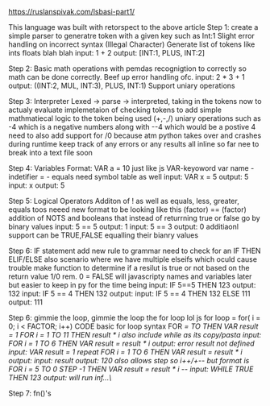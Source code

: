 https://ruslanspivak.com/lsbasi-part1/

This language was built with retorspect to the above article
Step 1: create a simple parser to generatre token with a given key such as Int:1
		Slight error handling on incorrect syntax (Illegal Character)
		Generate list of tokens like ints floats blah blah
		input: 1 + 2
		output: [INT:1, PLUS, INT:2]

Step 2: Basic math operations with pemdas recognigtion to correctly so math can be
		done correctly.
	 	Beef up error handling ofc.
		input: 2 * 3 + 1
		output: ((INT:2, MUL, INT:3), PLUS, INT:1)
		Support uniary operations

Step 3: Interpreter
		Lexed -> parse -> interpreted, taking in the tokens now to actualy evaluate
		implemetaion of checking tokens to add simple mathmatiecal logic to the token being used (+,-,/)
		uniary operations such as -4 which is a negative numbers along with --4 which would be a postive 4
		need to also add support for /0 because atm python takes over and crashes
		during runtime keep track of any errors or any results
		all inline so far nee to break into a text file soon

Step 4: Variables
		Format: VAR a = 10 just like js
		VAR-keyoword
		var name  - indetifier
		= - equals
		need symbol table as well
		input: VAR x = 5
		output: 5
		input: x
		output: 5

Step 5: Logical Operators
		Additon of ! as well as equals, less, greater, equals toos
		neeed new format to be looking like this (factor) == (factor)
		addition of NOTS and booleans that instead of returrning true or false go by binary values
		input: 5 == 5
		output: 1
		input: 5 == 3
		output: 0
		additiaonl support can be TRUE,FALSE equalling their bianry values

Step 6: IF statement
		add new rule to grammar need to check for an IF <condition> THEN ELIF/ELSE
		also scenario where we have multiple elseifs which oculd cause trouble
		make function to determine if a resilut is true or not based on the return value 1/0 rem. 0 = FALSE
		will javascripty names and variables later but easier to keep in py for the time being
		input: IF 5==5 THEN 123
		output: 132
		input: IF 5 == 4 THEN 132
		output:
		input: IF 5 == 4 THEN 132 ELSE 111
		output: 111

Step 6: gimmie the loop, gimmie the loop the for loop lol
		js for loop = for( i = 0; i < FACTOR; i++) CODE
		basic for loop syntax FOR <var name here> = <starting value> TO <ending value> THEN <expr>
		VAR result = 1
		FOR i = 1 TO 11 THEN result * i
		also include while as its copy/pasta
		input: FOR i = 1 TO 6 THEN VAR result = result * i
		output: error result not defined
		input: VAR result = 1
		repeat FOR i = 1 TO 6 THEN VAR result = result * i
		output:
		input: result
		output: 120
		also allows step so i++/+--
		but format is FOR i = 5 TO 0 STEP -1 THEN VAR result = result * i
		--
		input: WHILE TRUE THEN 123
		output: will run inf...\

Step 7: fn()'s